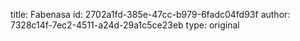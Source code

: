 title: Fabenasa
id: 2702a1fd-385e-47cc-b979-6fadc04fd93f
author: 7328c14f-7ec2-4511-a24d-29a1c5ce23eb
type: original
